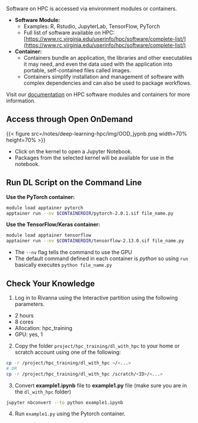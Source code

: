 Software on HPC is accessed via environment modules or containers.

* __Software Module:__
  * Examples: R, Rstudio, JupyterLab, TensorFlow, PyTorch
  * Full list of software available on HPC: [https://www.rc.virginia.edu/userinfo/hpc/software/complete-list/](https://www.rc.virginia.edu/userinfo/hpc/software/complete-list/)
* __Container:__
  * Containers bundle an application, the libraries and other executables it may need, and even the data used with the application into portable, self-contained files called images.
  * Containers simplify installation and management of software with complex dependencies and can also be used to package workflows.

Visit our [documentation](https://www.rc.virginia.edu/userinfo/rivanna/software/overview/) on HPC software modules and containers for more information.

## Access through Open OnDemand

{{< figure src=/notes/deep-learning-hpc/img/OOD_jypnb.png width=70% height=70% >}}

* Click on the kernel to open a Jupyter Notebook.
* Packages from the selected kernel will be available for use in the notebook.


## Run DL Script on the Command Line

__Use the PyTorch container:__
```bash
module load apptainer pytorch 
apptainer run --nv $CONTAINERDIR/pytorch-2.0.1.sif file_name.py
```
__Use the TensorFlow/Keras container:__
```bash
module load apptainer tensorflow 
apptainer run --nv $CONTAINERDIR/tensorflow-2.13.0.sif file_name.py
```   

* The `--nv` flag tells the command to use the GPU
* The default command defined in each container is _python_ so using `run` basically executes `python file_name.py`


## Check Your Knowledge
1. Log in to Rivanna using the Interactive partition using the following parameters.
  * 2 hours
  * 8 cores
  * Allocation: hpc_training
  * GPU: yes, 1
2. Copy the folder `project/hpc_training/dl_with_hpc` to your home or scratch account using one of the following:
```bash
cp -r /project/hpc_training/dl_with_hpc ~/<...>
# OR
cp -r /project/hpc_training/dl_with_hpc /scratch/<ID>/<...>
```
3. Convert __example1.ipynb__ file to __example1.py__ file (make sure you are in the `dl_with_hpc` folder)
```bash
jupyter nbconvert --to python example1.ipynb
```
4. Run `example1.py` using the Pytorch container.

